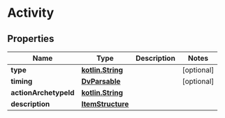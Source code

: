 # Activity

## Properties
Name | Type | Description | Notes
------------ | ------------- | ------------- | -------------
**type** | [**kotlin.String**](.md) |  |  [optional]
**timing** | [**DvParsable**](DvParsable.md) |  |  [optional]
**actionArchetypeId** | [**kotlin.String**](.md) |  | 
**description** | [**ItemStructure**](ItemStructure.md) |  | 
